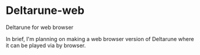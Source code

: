 # Deltarune-web
Deltarune for web browser

In brief, I'm planning on making a web browser version of Deltarune where it can be played via by browser. 
